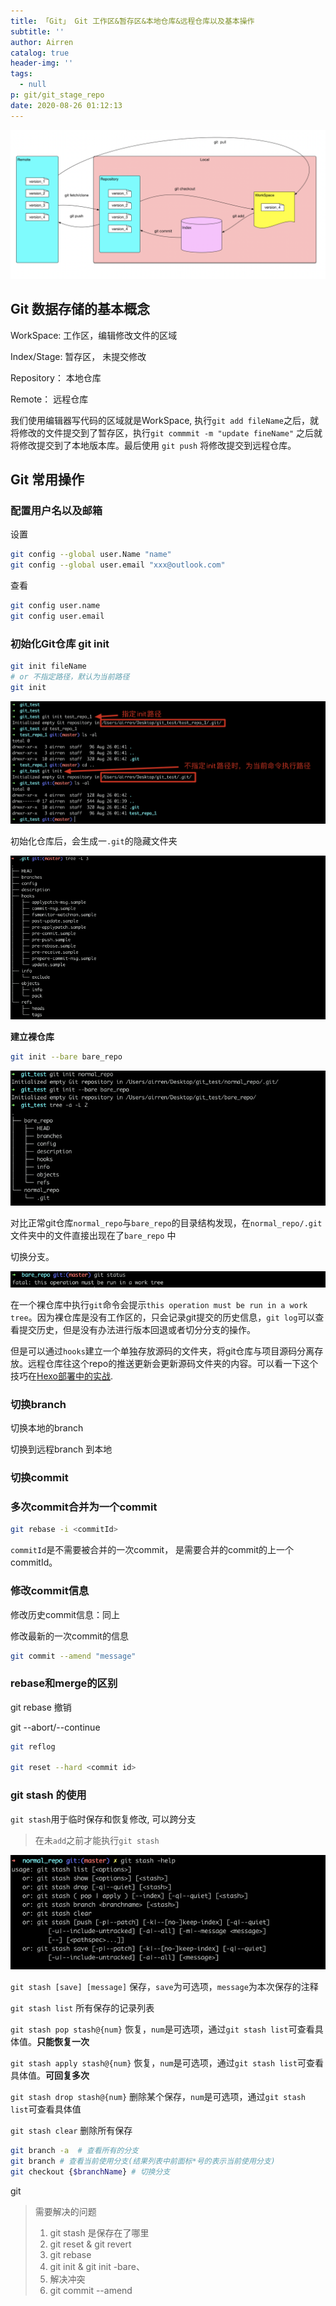 ```yaml
---
title: 「Git」 Git 工作区&暂存区&本地仓库&远程仓库以及基本操作
subtitle: ''
author: Airren
catalog: true
header-img: ''
tags:
  - null
p: git/git_stage_repo
date: 2020-08-26 01:12:13
---
```




![image-20200826011224617](git_stage_repo/image-20200826011224617.png)

## Git 数据存储的基本概念

WorkSpace: 工作区，编辑修改文件的区域

Index/Stage: 暂存区， 未提交修改

Repository： 本地仓库

Remote： 远程仓库

我们使用编辑器写代码的区域就是WorkSpace, 执行`git add fileName`之后，就将修改的文件提交到了暂存区，执行`git commmit -m "update fineName"` 之后就将修改提交到了本地版本库。最后使用 `git push` 将修改提交到远程仓库。



## Git 常用操作

### 配置用户名以及邮箱

设置

```sh
git config --global user.Name "name"
git config --global user.email "xxx@outlook.com"
```

查看

```sh
git config user.name
git config user.email
```

### 初始化Git仓库 git init

```sh
git init fileName
# or 不指定路径，默认为当前路径
git init
```

![image-20200826014410519](git_stage_repo/image-20200826014410519.png)

初始化仓库后，会生成一`.git`的隐藏文件夹

![image-20200828010317289](git_stage_repo/image-20200828010317289.png)



**建立裸仓库**

```sh
git init --bare bare_repo
```

![image-20200828010830831](git_stage_repo/image-20200828010830831.png)

对比正常git仓库`normal_repo`与`bare_repo`的目录结构发现，在`normal_repo/.git` 文件夹中的文件直接出现在了`bare_repo` 中

切换分支。

![image-20200828011146041](git_stage_repo/image-20200828011146041.png)

在一个裸仓库中执行`git`命令会提示`this operation must be run in a work tree`。因为裸仓库是没有工作区的，只会记录git提交的历史信息，`git log`可以查看提交历史，但是没有办法进行版本回退或者切分分支的操作。

 但是可以通过`hooks`建立一个单独存放源码的文件夹，将git仓库与项目源码分离存放。远程仓库往这个repo的推送更新会更新源码文件夹的内容。可以看一下这个技巧在[Hexo部署中的实战](../hexo/hexo_create.md).



### 切换branch

切换本地的branch



切换到远程branch 到本地

### 切换commit







### 多次commit合并为一个commit

```sh
git rebase -i <commitId> 
```

`commitId`是不需要被合并的一次commit， 是需要合并的commit的上一个commitId。



### 修改commit信息

修改历史commit信息：同上

修改最新的一次commit的信息

```sh
git commit --amend "message"
```



### rebase和merge的区别



git rebase 撤销



git --abort/--continue



```sh
git reflog

git reset --hard <commit id>
```









### git stash 的使用

`git stash`用于临时保存和恢复修改, 可以跨分支

> 在未`add`之前才能执行`git stash`

![image-20200828014212687](git_stage_repo/image-20200828014212687.png)

`git stash [save] [message]`
 保存，`save`为可选项，`message`为本次保存的注释

`git stash list`
 所有保存的记录列表

`git stash pop stash@{num}`
 恢复，`num`是可选项，通过`git stash list`可查看具体值。**只能恢复一次**

`git stash apply stash@{num}`
 恢复，`num`是可选项，通过`git stash list`可查看具体值。**可回复多次**

`git stash drop stash@{num}`
 删除某个保存，`num`是可选项，通过`git stash list`可查看具体值

`git stash clear`
 删除所有保存



```sh
git branch -a  # 查看所有的分支
git branch # 查看当前使用分支(结果列表中前面标*号的表示当前使用分支)
git checkout {$branchName} # 切换分支


```





git 









> 需要解决的问题
>
> 1. git stash 是保存在了哪里
> 2. git reset & git revert
> 3. git rebase
> 4. git init & git init -bare、
> 5. 解决冲突
> 6. git commit --amend
